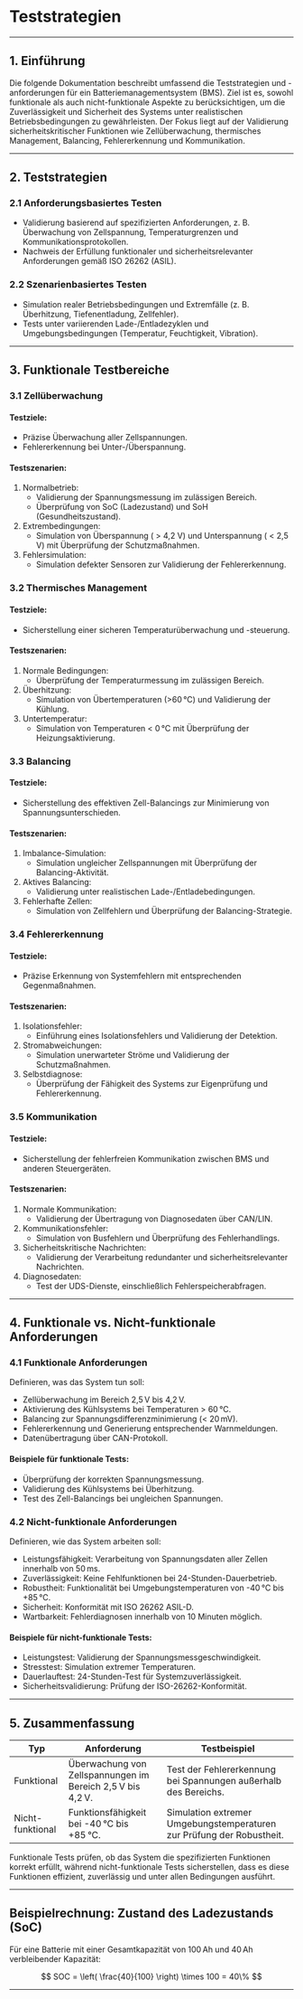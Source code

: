 # Teststrategien

---

## 1. Einführung

Die folgende Dokumentation beschreibt umfassend die Teststrategien und -anforderungen für ein Batteriemanagementsystem (BMS). Ziel ist es, sowohl funktionale als auch nicht-funktionale Aspekte zu berücksichtigen, um die Zuverlässigkeit und Sicherheit des Systems unter realistischen Betriebsbedingungen zu gewährleisten. Der Fokus liegt auf der Validierung sicherheitskritischer Funktionen wie Zellüberwachung, thermisches Management, Balancing, Fehlererkennung und Kommunikation.

---

## 2. Teststrategien

### 2.1 Anforderungsbasiertes Testen
- Validierung basierend auf spezifizierten Anforderungen, z. B. Überwachung von Zellspannung, Temperaturgrenzen und Kommunikationsprotokollen.
- Nachweis der Erfüllung funktionaler und sicherheitsrelevanter Anforderungen gemäß ISO 26262 (ASIL).

### 2.2 Szenarienbasiertes Testen
- Simulation realer Betriebsbedingungen und Extremfälle (z. B. Überhitzung, Tiefenentladung, Zellfehler).
- Tests unter variierenden Lade-/Entladezyklen und Umgebungsbedingungen (Temperatur, Feuchtigkeit, Vibration).

---

## 3. Funktionale Testbereiche

### 3.1 Zellüberwachung

#### Testziele:
- Präzise Überwachung aller Zellspannungen.
- Fehlererkennung bei Unter-/Überspannung.

#### Testszenarien:
1. Normalbetrieb:
   - Validierung der Spannungsmessung im zulässigen Bereich.
   - Überprüfung von SoC (Ladezustand) und SoH (Gesundheitszustand).
2. Extrembedingungen:
   - Simulation von Überspannung ( > 4,2 V) und Unterspannung ( < 2,5 V) mit Überprüfung der Schutzmaßnahmen.
3. Fehlersimulation:
   - Simulation defekter Sensoren zur Validierung der Fehlererkennung.

### 3.2 Thermisches Management

#### Testziele:
- Sicherstellung einer sicheren Temperaturüberwachung und -steuerung.

#### Testszenarien:
1. Normale Bedingungen:
   - Überprüfung der Temperaturmessung im zulässigen Bereich.
2. Überhitzung:
   - Simulation von Übertemperaturen (>60 °C) und Validierung der Kühlung.
3. Untertemperatur:
   - Simulation von Temperaturen < 0 °C mit Überprüfung der Heizungsaktivierung.

### 3.3 Balancing

#### Testziele:
- Sicherstellung des effektiven Zell-Balancings zur Minimierung von Spannungsunterschieden.

#### Testszenarien:
1. Imbalance-Simulation:
   - Simulation ungleicher Zellspannungen mit Überprüfung der Balancing-Aktivität.
2. Aktives Balancing:
   - Validierung unter realistischen Lade-/Entladebedingungen.
3. Fehlerhafte Zellen:
   - Simulation von Zellfehlern und Überprüfung der Balancing-Strategie.

### 3.4 Fehlererkennung

#### Testziele:
- Präzise Erkennung von Systemfehlern mit entsprechenden Gegenmaßnahmen.

#### Testszenarien:
1. Isolationsfehler:
   - Einführung eines Isolationsfehlers und Validierung der Detektion.
2. Stromabweichungen:
   - Simulation unerwarteter Ströme und Validierung der Schutzmaßnahmen.
3. Selbstdiagnose:
   - Überprüfung der Fähigkeit des Systems zur Eigenprüfung und Fehlererkennung.

### 3.5 Kommunikation

#### Testziele:
- Sicherstellung der fehlerfreien Kommunikation zwischen BMS und anderen Steuergeräten.

#### Testszenarien:
1. Normale Kommunikation:
   - Validierung der Übertragung von Diagnosedaten über CAN/LIN.
2. Kommunikationsfehler:
   - Simulation von Busfehlern und Überprüfung des Fehlerhandlings.
3. Sicherheitskritische Nachrichten:
   - Validierung der Verarbeitung redundanter und sicherheitsrelevanter Nachrichten.
4. Diagnosedaten:
   - Test der UDS-Dienste, einschließlich Fehlerspeicherabfragen.

---

## 4. Funktionale vs. Nicht-funktionale Anforderungen

### 4.1 Funktionale Anforderungen
Definieren, was das System tun soll:
- Zellüberwachung im Bereich 2,5 V bis 4,2 V.
- Aktivierung des Kühlsystems bei Temperaturen > 60 °C.
- Balancing zur Spannungsdifferenzminimierung (< 20 mV).
- Fehlererkennung und Generierung entsprechender Warnmeldungen.
- Datenübertragung über CAN-Protokoll.

#### Beispiele für funktionale Tests:
- Überprüfung der korrekten Spannungsmessung.
- Validierung des Kühlsystems bei Überhitzung.
- Test des Zell-Balancings bei ungleichen Spannungen.

### 4.2 Nicht-funktionale Anforderungen
Definieren, wie das System arbeiten soll:
- Leistungsfähigkeit: Verarbeitung von Spannungsdaten aller Zellen innerhalb von 50 ms.
- Zuverlässigkeit: Keine Fehlfunktionen bei 24-Stunden-Dauerbetrieb.
- Robustheit: Funktionalität bei Umgebungstemperaturen von -40 °C bis +85 °C.
- Sicherheit: Konformität mit ISO 26262 ASIL-D.
- Wartbarkeit: Fehlerdiagnosen innerhalb von 10 Minuten möglich.

#### Beispiele für nicht-funktionale Tests:
- Leistungstest: Validierung der Spannungsmessgeschwindigkeit.
- Stresstest: Simulation extremer Temperaturen.
- Dauerlauftest: 24-Stunden-Test für Systemzuverlässigkeit.
- Sicherheitsvalidierung: Prüfung der ISO-26262-Konformität.

---

## 5. Zusammenfassung

| Typ              | Anforderung                              | Testbeispiel                                                           |
|----------------------|----------------------------------------------|----------------------------------------------------------------------------|
| Funktional       | Überwachung von Zellspannungen im Bereich 2,5 V bis 4,2 V. | Test der Fehlererkennung bei Spannungen außerhalb des Bereichs.            |
| Nicht-funktional | Funktionsfähigkeit bei -40 °C bis +85 °C.    | Simulation extremer Umgebungstemperaturen zur Prüfung der Robustheit.      |

Funktionale Tests prüfen, ob das System die spezifizierten Funktionen korrekt erfüllt, während nicht-funktionale Tests sicherstellen, dass es diese Funktionen effizient, zuverlässig und unter allen Bedingungen ausführt.

---

## Beispielrechnung: Zustand des Ladezustands (SoC)

Für eine Batterie mit einer Gesamtkapazität von 100 Ah und 40 Ah verbleibender Kapazität:

$$
SOC = \left( \frac{40}{100} \right) \times 100 = 40\%
$$

---